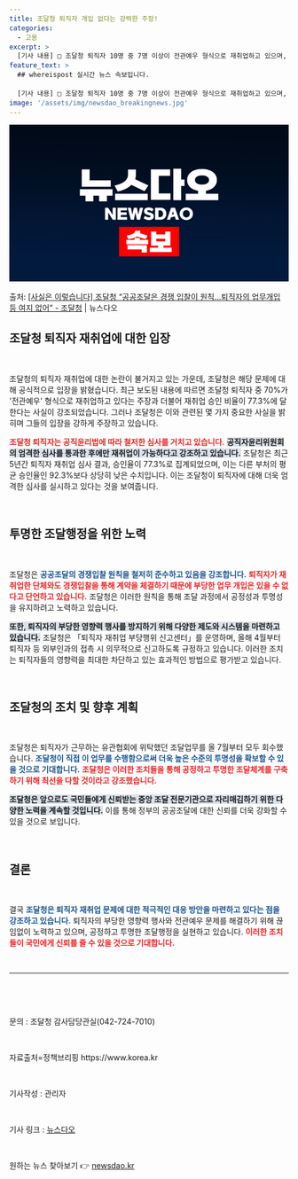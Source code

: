 ```yaml
---
title: 조달청 퇴직자 개입 없다는 강력한 주장!
categories:
  - 고용
excerpt: >
  [기사 내용] □ 조달청 퇴직자 10명 중 7명 이상이 전관예우 형식으로 재취업하고 있으며, 최근 5년간 조…
feature_text: >
  ## whereispost 실시간 뉴스 속보입니다.

  [기사 내용] □ 조달청 퇴직자 10명 중 7명 이상이 전관예우 형식으로 재취업하고 있으며, 최근 5년간 조…
image: '/assets/img/newsdao_breakingnews.jpg'
---
```


![뉴스다오 속보](/assets/img/newsdao_breakingnews.jpg)

<p>출처: <a href="https://newsdao.kr/2212" rel="dofollow">[사실은 이렇습니다] 조달청 “공공조달은 경쟁 입찰이 원칙…퇴직자의 업무개입 등 여지 없어” - 조달청</a> | 뉴스다오</p>

<h2 data-ke-size="size26">조달청 퇴직자 재취업에 대한 입장</h2>

<p data-ke-size="size16">&nbsp;</p>

조달청의 퇴직자 재취업에 대한 논란이 불거지고 있는 가운데, 조달청은 해당 문제에 대해 공식적으로 입장을 밝혔습니다. 최근 보도된 내용에 따르면 조달청 퇴직자 중 70%가 '전관예우' 형식으로 재취업하고 있다는 주장과 더불어 재취업 승인 비율이 77.3%에 달한다는 사실이 강조되었습니다. 그러나 조달청은 이와 관련된 몇 가지 중요한 사실을 밝히며 그들의 입장을 강하게 주장하고 있습니다.

<b><span style="color: #ee2323;">조달청 퇴직자는 공직윤리법에 따라 철저한 심사를 거치고 있습니다.</span></b> <b><span style="background-color: #21538527;">공직자윤리위원회의 엄격한 심사를 통과한 후에만 재취업이 가능하다고 강조하고 있습니다.</span></b> 조달청은 최근 5년간 퇴직자 재취업 심사 결과, 승인율이 77.3%로 집계되었으며, 이는 다른 부처의 평균 승인율인 92.3%보다 상당히 낮은 수치입니다. 이는 조달청이 퇴직자에 대해 더욱 엄격한 심사를 실시하고 있다는 것을 보여줍니다.

<p data-ke-size="size16">&nbsp;</p>

<h2 data-ke-size="size26">투명한 조달행정을 위한 노력</h2>

<p data-ke-size="size16">&nbsp;</p>

조달청은 <b><span style="color: #1a5490;">공공조달의 경쟁입찰 원칙을 철저히 준수하고 있음을 강조합니다.</span></b> <b><span style="color: #ee2323;">퇴직자가 재취업한 단체와도 경쟁입찰을 통해 계약을 체결하기 때문에 부당한 업무 개입은 있을 수 없다고 단언하고 있습니다.</span></b> 조달청은 이러한 원칙을 통해 조달 과정에서 공정성과 투명성을 유지하려고 노력하고 있습니다.

<b><span style="background-color: #21538527;">또한, 퇴직자의 부당한 영향력 행사를 방지하기 위해 다양한 제도와 시스템을 마련하고 있습니다.</span></b> 조달청은 「퇴직자 재취업 부당행위 신고센터」를 운영하며, 올해 4월부터 퇴직자 등 외부인과의 접촉 시 의무적으로 신고하도록 규정하고 있습니다. 이러한 조치는 퇴직자들의 영향력을 최대한 차단하고 있는 효과적인 방법으로 평가받고 있습니다.

<p data-ke-size="size16">&nbsp;</p>

<h2 data-ke-size="size26">조달청의 조치 및 향후 계획</h2>

<p data-ke-size="size16">&nbsp;</p>

조달청은 퇴직자가 근무하는 유관협회에 위탁했던 조달업무를 올 7월부터 모두 회수했습니다. <b><span style="color: #1a5490;">조달청이 직접 이 업무를 수행함으로써 더욱 높은 수준의 투명성을 확보할 수 있을 것으로 기대합니다.</span></b> <b><span style="color: #ee2323;">조달청은 이러한 조치들을 통해 공정하고 투명한 조달체계를 구축하기 위해 최선을 다할 것이라고 강조했습니다.</span></b>

<b><span style="background-color: #21538527;">조달청은 앞으로도 국민들에게 신뢰받는 중앙 조달 전문기관으로 자리매김하기 위한 다양한 노력을 계속할 것입니다.</span></b> 이를 통해 정부의 공공조달에 대한 신뢰를 더욱 강화할 수 있을 것으로 보입니다.

<p data-ke-size="size16">&nbsp;</p>

<h2 data-ke-size="size26">결론</h2>

<p data-ke-size="size16">&nbsp;</p>

결국 <b><span style="color: #1a5490;">조달청은 퇴직자 재취업 문제에 대한 적극적인 대응 방안을 마련하고 있다는 점을 강조하고 있습니다.</span></b> 퇴직자의 부당한 영향력 행사와 전관예우 문제를 해결하기 위해 끊임없이 노력하고 있으며, 공정하고 투명한 조달행정을 실현하고 있습니다. <b><span style="color: #ee2323;">이러한 조치들이 국민에게 신뢰를 줄 수 있을 것으로 기대합니다.</span></b>

<p data-ke-size="size16">&nbsp;</p>

<hr>

<p data-ke-size="size16">&nbsp;</p>

<p data-ke-size="size16">&nbsp;</p>

<p data-ke-size="size16">문의 : 조달청 감사담당관실(042-724-7010)</p>

<p data-ke-size="size16">&nbsp;</p>

<p data-ke-size="size16">자료출처=정책브리핑 https://www.korea.kr</p>

<p data-ke-size="size16">&nbsp;</p>

<p data-ke-size="size16">기사작성 : 관리자</p>

<p data-ke-size="size16">&nbsp;</p>

<p data-ke-size="size16">기사 링크 : <a href="https://newsdao.kr/2212">뉴스다오</a></p>

<p data-ke-size="size16">&nbsp;</p> 

원하는 뉴스 찾아보기 👉 <a href="https://newsdao.kr" rel="dofollow">newsdao.kr</a>


